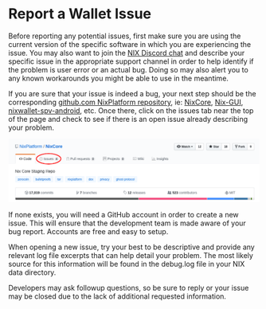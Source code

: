 # Report a Wallet Issue

Before reporting any potential issues, first make sure you are using the current version of the specific software in which you are experiencing the issue. You may also want to join the [NIX Discord chat](https://discord.gg/agAsvQY) and describe your specific issue in the appropriate support channel in order to help identify if the problem is user error or an actual bug. Doing so may also alert you to any known workarounds you might be able to use in the meantime.

If you are sure that your issue is indeed a bug, your next step should be the corresponding [github.com NixPlatform repository](https://github.com/NixPlatform), ie: [NixCore](https://github.com/NixPlatform/NixCore), [Nix-GUI](https://github.com/NixPlatform/Nix-GUI), [nixwallet-spv-android](https://github.com/NixPlatform/nixwallet-spv-android), etc. Once there, click on the issues tab near the top of the page and check to see if there is an open issue already describing your problem.

![](../.gitbook/assets/githubissuetab.png)

If none exists, you will need a GitHub account in order to create a new issue. This will ensure that the development team is made aware of your bug report. Accounts are free and easy to setup.

When opening a new issue, try your best to be descriptive and provide any relevant log file excerpts that can help detail your problem. The most likely source for this information will be found in the debug.log file in your NIX data directory. 

Developers may ask followup questions, so be sure to reply or your issue may be closed due to the lack of additional requested information.



